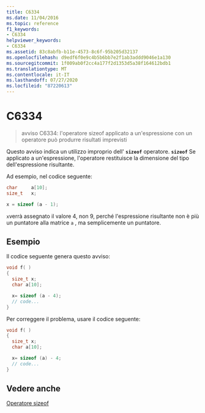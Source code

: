 ```yaml
---
title: C6334
ms.date: 11/04/2016
ms.topic: reference
f1_keywords:
- C6334
helpviewer_keywords:
- C6334
ms.assetid: 83c8abfb-b11e-4573-8c6f-95b205d32137
ms.openlocfilehash: d9edf6f0e9c4b5b6bb7e2f1ab3addd9046e1a130
ms.sourcegitcommit: 1f009ab0f2cc4a177f2d1353d5a38f164612bdb1
ms.translationtype: MT
ms.contentlocale: it-IT
ms.lasthandoff: 07/27/2020
ms.locfileid: "87220613"
---
```

# <a name="c6334"></a>C6334

> avviso C6334: l'operatore sizeof applicato a un'espressione con un operatore può produrre risultati imprevisti

Questo avviso indica un utilizzo improprio dell' **`sizeof`** operatore. **`sizeof`** Se applicato a un'espressione, l'operatore restituisce la dimensione del tipo dell'espressione risultante.

Ad esempio, nel codice seguente:

```cpp
char     a[10];
size_t   x;

x = sizeof (a - 1);
```

 `x`verrà assegnato il valore 4, non 9, perché l'espressione risultante non è più un puntatore alla matrice `a` , ma semplicemente un puntatore.

## <a name="example"></a>Esempio

Il codice seguente genera questo avviso:

```cpp
void f( )
{
  size_t x;
  char a[10];

  x= sizeof (a - 4);
  // code...
}
```

Per correggere il problema, usare il codice seguente:

```cpp
void f( )
{
  size_t x;
  char a[10];

  x= sizeof (a) - 4;
  // code...
}
```

## <a name="see-also"></a>Vedere anche

[Operatore sizeof](/cpp/cpp/sizeof-operator)
